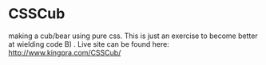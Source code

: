 # CSSCub
making a cub/bear using pure css. This is just an exercise to become better at wielding code B) . Live site can be found here:
http://www.kingpra.com/CSSCub/
